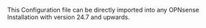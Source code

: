 This Configuration file can be directly imported into any OPNsense Installation with version 24.7 and upwards.
